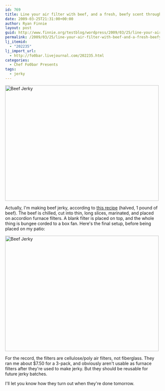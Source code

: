 ```yaml
---
id: 769
title: Line your air filter with beef, and a fresh, beefy scent throughout the house will be your reward!
date: 2009-03-25T21:31:00+00:00
author: Ryan Finnie
layout: post
guid: http://www.finnie.org/testblog/wordpress/2009/03/25/line-your-air-filter-with-beef-and-a-fresh-beefy-scent-throughout-the-house-will-be-your-reward/
permalink: /2009/03/25/line-your-air-filter-with-beef-and-a-fresh-beefy-scent-throughout-the-house-will-be-your-reward/
lj_itemid:
  - "202235"
lj_import_url:
  - http://fo0bar.livejournal.com/202235.html
categories:
  - Chef Fo0bar Presents
tags:
  - jerky
---
```

[<img src="http://farm4.static.flickr.com/3457/3386932048_dcf86c49af.jpg" width="500" height="375" alt="Beef Jerky" />](http://www.flickr.com/photos/fo0bar/3386932048/ "Beef Jerky by fo0bar, on Flickr")

Actually, I'm making beef jerky, according to [this recipe](http://www.foodnetwork.com/recipes/alton-brown/beef-jerky-recipe/index.html) (halved, 1 pound of beef). The beef is chilled, cut into thin, long slices, marinated, and placed on accordion furnace filters. A blank filter is placed on top, and the whole thing is bungee corded to a box fan. Here's the final setup, before being placed on my patio:

[<img src="http://farm4.static.flickr.com/3625/3386120877_a178110267.jpg" width="500" height="375" alt="Beef Jerky" />](http://www.flickr.com/photos/fo0bar/3386120877/ "Beef Jerky by fo0bar, on Flickr")

For the record, the filters are cellulose/poly air filters, not fiberglass. They ran me about $7.50 for a 3-pack, and obviously aren't usable as furnace filters after they're used to make jerky. But they should be reusable for future jerky batches.

I'll let you know how they turn out when they're done tomorrow.
